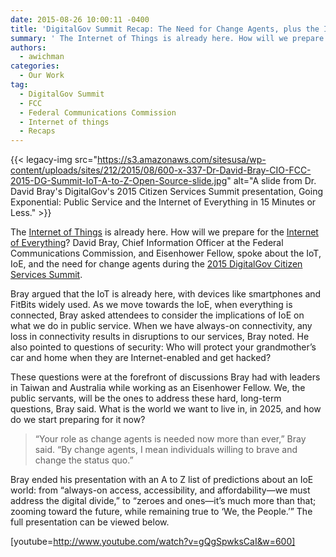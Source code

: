 ```yaml
---
date: 2015-08-26 10:00:11 -0400
title: 'DigitalGov Summit Recap: The Need for Change Agents, plus the Internet of Everything, from A to Z'
summary: ' The Internet of Things is already here. How will we prepare for the Internet of Everything? David Bray, Chief Information Officer at the Federal Communications'
authors:
  - awichman
categories:
  - Our Work
tag:
  - DigitalGov Summit
  - FCC
  - Federal Communications Commission
  - Internet of things
  - Recaps
---
```


{{< legacy-img src="https://s3.amazonaws.com/sitesusa/wp-content/uploads/sites/212/2015/08/600-x-337-Dr-David-Bray-CIO-FCC-2015-DG-Summit-IoT-A-to-Z-Open-Source-slide.jpg" alt="A slide from Dr. David Bray's DigitalGov's 2015 Citizen Services Summit presentation, Going Exponential: Public Service and the Internet of Everything in 15 Minutes or Less." >}}

The [Internet of Things](https://www.WHATEVER/2014/10/31/whats-happening-with-the-internet-of-things/) is already here. How will we prepare for the [Internet of Everything](https://www.WHATEVER/2015/02/26/the-internet-of-everything-small-business-opportunities/)? David Bray, Chief Information Officer at the Federal Communications Commission, and Eisenhower Fellow, spoke about the IoT, IoE, and the need for change agents during the [2015 DigitalGov Citizen Services Summit](https://summit.WHATEVER/).

Bray argued that the IoT is already here, with devices like smartphones and FitBits widely used. As we move towards the IoE, when everything is connected, Bray asked attendees to consider the implications of IoE on what we do in public service. When we have always-on connectivity, any loss in connectivity results in disruptions to our services, Bray noted. He also pointed to questions of security: Who will protect your grandmother’s car and home when they are Internet-enabled and get hacked?

These questions were at the forefront of discussions Bray had with leaders in Taiwan and Australia while working as an Eisenhower Fellow. We, the public servants, will be the ones to address these hard, long-term questions, Bray said. What is the world we want to live in, in 2025, and how do we start preparing for it now?

> “Your role as change agents is needed now more than ever,” Bray said. “By change agents, I mean individuals willing to brave and change the status quo.”

Bray ended his presentation with an A to Z list of predictions about an IoE world: from “always-on access, accessibility, and affordability—we must address the digital divide,” to “zeroes and ones—it’s much more than that; zooming toward the future, while remaining true to ‘We, the People.’” The full presentation can be viewed below.

[youtube=http://www.youtube.com/watch?v=gQgSpwksCaI&w=600]
